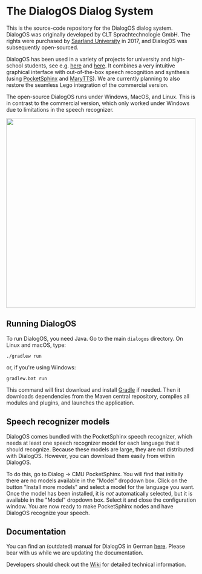 # The DialogOS Dialog System

This is the source-code repository for the DialogOS dialog system. DialogOS was originally developed by CLT Sprachtechnologie GmbH. The rights were purchased by [Saarland University](https://www.uni-saarland.de/) in 2017, and DialogOS was subsequently open-sourced.

DialogOS has been used in a variety of projects for university and high-school students, see e.g. [here](http://www.debacher.de/wiki/DialogOS) and [here](http://www.coli.uni-saarland.de/courses/lego-04/). It combines a very intuitive graphical interface with out-of-the-box speech recognition and synthesis (using [PocketSphinx](https://github.com/cmusphinx/pocketsphinx) and [MaryTTS](http://mary.dfki.de/)). We are currently planning to also restore the seamless Lego integration of the commercial version.

The open-source DialogOS runs under Windows, MacOS, and Linux. This is in contrast to the commercial version, which only worked under Windows due to limitations in the speech recognizer.

<img src="http://deacademic.com/pictures/dewiki/68/DialogOS.jpg" width="500" />


## Running DialogOS

To run DialogOS, you need Java. Go to the main `dialogos` directory. On Linux and macOS, type:

```
./gradlew run
```

or, if you're using Windows:

```
gradlew.bat run
```

This command will first download and install [Gradle](http://gradle.org) if needed. Then it downloads dependencies from the Maven central repository, compiles all modules and plugins, and launches the application.


## Speech recognizer models

DialogOS comes bundled with the PocketSphinx speech recognizer, which needs at least one speech recognizer model for each language that it should recognize. Because these models are large, they are not distributed with DialogOS. However, you can download them easily from within DialogOS.

To do this, go to Dialog -> CMU PocketSphinx. You will find that initially there are no models available in the "Model" dropdown box. Click on the button "Install more models" and select a model for the language you want. Once the model has been installed, it is _not_ automatically selected, but it is available in the "Model" dropdown box. Select it and close the configuration window. You are now ready to make PocketSphinx nodes and have DialogOS recognize your speech.

## Documentation

You can find an (outdated) manual for DialogOS in German [here](http://www.coli.uni-saarland.de/courses/pd/dialogos/Handbuch.pdf). Please bear with us while we are updating the documentation.

Developers should check out the [Wiki](https://github.com/coli-saar/dialogos/wiki) for detailed technical information.
